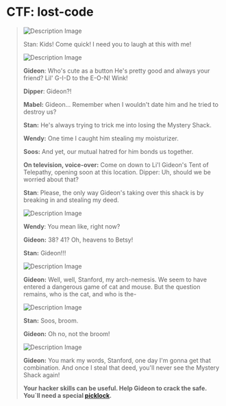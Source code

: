 # CTF: lost-code

> ![Description Image](lost-code-desc-0.jpg)
>
> Stan: Kids! Come quick! I need you to laugh at this with me!
>
> ![Description Image](lost-code-desc-1.jpg)
>
> **Gideon**:  Who's cute as a button He's pretty good and always your friend? Lil' G-I-D to the E-O-N! Wink!
>
> **Dipper**: Gideon?!
>
> **Mabel:** Gideon... Remember when I wouldn't date him and he tried to destroy us?
>
> **Stan:** He's always trying to trick me into losing the Mystery Shack.
>
> **Wendy:** One time I caught him stealing my moisturizer.
>
> **Soos:** And yet, our mutual hatred for him bonds us together.
>
> **On television, voice-over:** Come on down to Li'l Gideon's Tent of Telepathy, opening soon at this location. Dipper: Uh, should we be worried about that?
>
> **Stan**: Please, the only way Gideon's taking over this shack is by breaking in and stealing my deed.
>
> ![Description Image](lost-code-desc-2.jpg)
>
> **Wendy**: You mean like, right now?
>
> **Gideon:** 38? 41? Oh, heavens to Betsy!
>
> **Stan:** Gideon!!!
>
> ![Description Image](lost-code-desc-3.jpg)
>
> **Gideon:** Well, well, Stanford, my arch-nemesis. We seem to have entered a dangerous game of cat and mouse. But the question remains, who is the cat, and who is the-
>
> ![Description Image](lost-code-desc-4.jpg)
>
> **Stan:** Soos, broom.
>
> **Gideon:** Oh no, not the broom!
>
> ![Description Image](lost-code-desc-5.jpg)
>
> **Gideon:** You mark my words, Stanford, one day I'm gonna get that combination. And once I steal that deed, you'll never see the Mystery Shack again!
>
> **Your hacker skills can be useful. Help Gideon to crack the safe. You`ll need a special [picklock](LosT.zip).**
